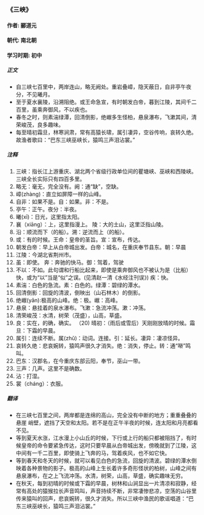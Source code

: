 ### 《三峡》

#### 作者: 郦道元 

#### 朝代: 南北朝

#### 学习时期: 初中

##### **正文**

- 自三峡七百里中，两岸连山，略无阙处。重岩叠嶂，隐天蔽日，自非亭午夜分，不见曦月。 
- 至于夏水襄陵，沿溯阻绝。或王命急宣，有时朝发白帝，暮到江陵，其间千二百里，虽乘奔御风，不以疾也。 
- 春冬之时，则素湍绿潭，回清倒影，绝𪩘多生怪柏，悬泉瀑布，飞漱其间，清荣峻茂，良多趣味。
- 每至晴初霜旦，林寒涧肃，常有高猿长啸，属引凄异，空谷传响，哀转久绝。故渔者歌曰：“巴东三峡巫峡长，猿鸣三声泪沾裳。”

##### **注释**


1. 三峡：指长江上游重庆、湖北两个省级行政单位间的瞿塘峡、巫峡和西陵峡。三峡全长实际只有四百多里。 
2. 略无：毫无，完全没有。阙：通“缺”，空缺。 
3. 嶂(zhàng)：直立如屏障一样的山峰。 
4. 自非：如果不是。自：如果。非：不是。 
5. 亭午：正午。夜分：半夜。 
6. 曦(xī)：日光，这里指太阳。 
7. 襄（xiāng）：上，这里指漫上。 陵：大的土山，这里泛指山陵。 
8. 沿：顺流而下（的船）。溯：逆流而上（的船）。 
9. 或：有的时候。王命：皇帝的圣旨。宣：宣布，传达。 
10. 朝发白帝：早上从白帝城出发。白帝：城名，在重庆奉节县东。朝：早晨 
11. 江陵：今湖北省荆州市。 
12. 虽：即使。 奔：奔驰的快马。御：驾着，驾驶 
13. 不以：不如。此句谓和行船比起来，即使是乘奔御风也不被认为是（比船）快，或为“以”当是“似”之误。(见清赵一清《水经注刊误》) 疾：快。 
14. 素湍：白色的急流。素：白色的。绿潭：碧绿的潭水。 
15. 回清倒影：回旋的清波，倒映出（山石林木）的倒影。 
16. 绝𪩘(yǎn):极高的山峰。绝：极。𪩘：高峰。 
17. 悬泉：悬挂着的泉水瀑布。飞漱：急流冲荡。漱：冲荡。 
18. 清荣峻茂：水清，树荣（茂盛），山高，草盛。 
19.  良：实在，的确，确实。 （20) 晴初：（雨后或雪后）天刚刚放晴的时候。霜旦：下霜的早晨。 
21. 属引：连续不断。属(zhǔ)：动词。连接。引：延长。凄异：凄凉怪异。 
22. 哀转久绝：悲哀婉转，猿鸣声很久才消失。绝：消失，停止。转：通“啭”鸣叫。 
23. 巴东：汉郡名，在今重庆东部云阳，奉节，巫山一带。 
24. 三声：几声。这里不是确数。 
25. 沾：打湿。 
26. 裳（cháng）：衣服。

##### **翻译**

- 在三峡七百里之间，两岸都是连绵的高山，完全没有中断的地方；重重叠叠的悬崖 峭壁，遮挡了天空和太阳。若不是在正午半夜的时候，连太阳和月亮都看不见。
- 等到夏天水涨，江水漫上小山丘的时候，下行或上行的船只都被阻挡了，有时候皇帝的命令要紧急传达，这时只要早晨从白帝城出发，傍晚就到了江陵，这中间有一千二百里，即使骑上飞奔的马，驾着疾风，也不如它快。
- 等到春天和冬天的时候，就可以看见白色的急流，回旋的清波。碧绿的潭水倒映着各种景物的影子。极高的山峰上生长着许多奇形怪状的柏树，山峰之间有悬泉瀑布，在之上飞流冲荡。水清，树荣，山高，草盛，确实趣味无穷。
- 在秋天，每到初晴的时候或下霜的早晨，树林和山涧显出一片清凉和寂静，经常有高处的猿猴拉长声音鸣叫，声音持续不断，非常凄惨悲凉，空荡的山谷里传来猿叫的回声，悲哀婉转，很久才消失。所以三峡中渔民的歌谣唱道：“巴东三峡巫峡长，猿鸣三声泪沾裳。”